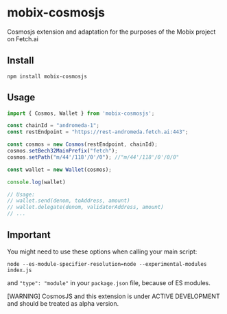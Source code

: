 # mobix-cosmosjs
Cosmosjs extension and adaptation for the purposes of the Mobix project on Fetch.ai

## Install

```
npm install mobix-cosmosjs
```

## Usage

```js
import { Cosmos, Wallet } from 'mobix-cosmosjs';

const chainId = "andromeda-1";
const restEndpoint = "https://rest-andromeda.fetch.ai:443";

const cosmos = new Cosmos(restEndpoint, chainId);
cosmos.setBech32MainPrefix("fetch");
cosmos.setPath("m/44'/118'/0'/0"); //"m/44'/118'/0'/0/0"

const wallet = new Wallet(cosmos);

console.log(wallet)

// Usage:
// wallet.send(denom, toAddress, amount)
// wallet.delegate(denom, validatorAddress, amount)
// ...
```

## Important

You might need to use these options when calling your main script:
```
node --es-module-specifier-resolution=node --experimental-modules index.js
```

and ``"type": "module"`` in your ``package.json`` file, because of ES modules.

[WARNING] CosmosJS and this extension is under ACTIVE DEVELOPMENT and should be treated as alpha version.

